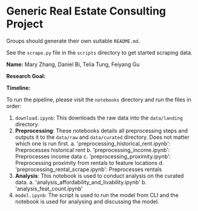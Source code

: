 # Generic Real Estate Consulting Project
Groups should generate their own suitable `README.md`.

See the `scrape.py` file in the `scripts` directory to get started scraping data. 

**Name:** Mary Zhang, Daniel Bi, Telia Tung, Feiyang Gu

**Research Goal:**

**Timeline:** 

To run the pipeline, please visit the `notebooks` directory and run the files in order:
1. `download.ipynb`: This downloads the raw data into the `data/landing` directory.
2. **Preprocessing**: These notebooks details all preprocessing steps and outputs it to the `data/raw` and `data/curated` directory. Does not matter which one is run first.
   a. 'preprocessing_historical_rent.ipynb': Preprocesses historical rent
   b. 'preprocessing_income.ipynb': Preprocesses income data
   c. 'preprocessing_proximity.ipynb': Preprocessing proximity from rentals to feature locations
   d. 'preprocessing_rental_scrape.ipynb': Preprocesses rentals
3. **Analysis**: This notebook is used to conduct analysis on the curated data.
   a. 'analysis_affordability_and_livability.ipynb'
   b. 'analysis_feat_count.ipynb'
4. `model.ipynb`: The script is used to run the model from CLI and the notebook is used for analysing and discussing the model.

